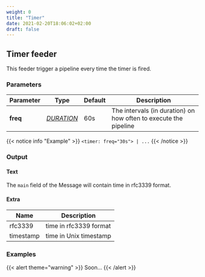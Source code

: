 ```yaml
---
weight: 0
title: "Timer"
date: 2021-02-20T18:06:02+02:00
draft: false
---
```


## Timer feeder

This feeder trigger a pipeline every time the timer is fired.

### Parameters

| Parameter | Type | Default | Description
 | --- | --- | --- | --- |
| **freq** | _[DURATION](https://golang.org/pkg/time/#ParseDuration)_ | 60s | The intervals (in duration) on how often to execute the pipeline |
 

{{< notice info "Example" >}}
`<timer: freq="30s"> | ...`
{{< /notice >}}

### Output

#### Text

The `main` field of the Message will contain time in rfc3339 format.

#### Extra

| Name | Description |
| --- | --- |
| rfc3339 | time in rfc3339 format |
| timestamp | time in Unix timestamp |

### Examples

{{< alert theme="warning" >}}
Soon...
{{< /alert >}}  